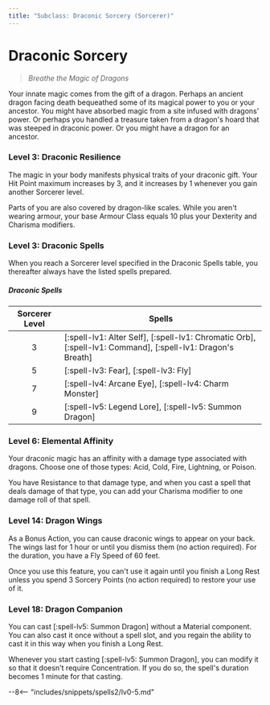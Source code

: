 ```yaml
---
title: "Subclass: Draconic Sorcery (Sorcerer)"
---
```


<p style="display:none">
Breathe the Magic of Dragons
</p>

# Draconic Sorcery

> *Breathe the Magic of Dragons*

Your innate magic comes from the gift of a dragon. Perhaps an ancient dragon facing death bequeathed some of its magical power to you or your ancestor. You might have absorbed magic from a site infused with dragons' power. Or perhaps you handled a treasure taken from a dragon's hoard that was steeped in draconic power. Or you might have a dragon for an ancestor.

### Level 3: Draconic Resilience

The magic in your body manifests physical traits of your draconic gift. Your Hit Point maximum increases by 3, and it increases by 1 whenever you gain another Sorcerer level.

Parts of you are also covered by dragon-like scales. While you aren't wearing armour, your base Armour Class equals 10 plus your Dexterity and Charisma modifiers.

### Level 3: Draconic Spells

When you reach a Sorcerer level specified in the Draconic Spells table, you thereafter always have the listed spells prepared.

##### Draconic Spells

| Sorcerer Level | Spells |
|:-:|---|
| 3 | [:spell-lv1: Alter Self], [:spell-lv1: Chromatic Orb], [:spell-lv1: Command], [:spell-lv1: Dragon's Breath] |
| 5 | [:spell-lv3: Fear], [:spell-lv3: Fly] |
| 7 | [:spell-lv4: Arcane Eye], [:spell-lv4: Charm Monster] |
| 9 | [:spell-lv5: Legend Lore], [:spell-lv5: Summon Dragon] |

### Level 6: Elemental Affinity

Your draconic magic has an affinity with a damage type associated with dragons. Choose one of those types: Acid, Cold, Fire, Lightning, or Poison.

You have Resistance to that damage type, and when you cast a spell that deals damage of that type, you can add your Charisma modifier to one damage roll of that spell.

### Level 14: Dragon Wings

As a Bonus Action, you can cause draconic wings to appear on your back. The wings last for 1 hour or until you dismiss them (no action required). For the duration, you have a Fly Speed of 60 feet.

Once you use this feature, you can't use it again until you finish a Long Rest unless you spend 3 Sorcery Points (no action required) to restore your use of it.

### Level 18: Dragon Companion

You can cast [:spell-lv5: Summon Dragon] without a Material component. You can also cast it once without a spell slot, and you regain the ability to cast it in this way when you finish a Long Rest.

Whenever you start casting [:spell-lv5: Summon Dragon], you can modify it so that it doesn't require Concentration. If you do so, the spell's duration becomes 1 minute for that casting.

--8<-- "includes/snippets/spells2/lv0-5.md"